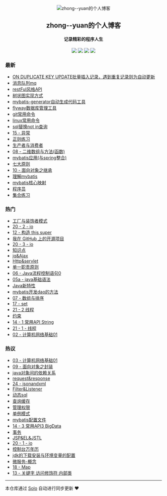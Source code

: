<p align="center"><img alt="zhong--yuan的个人博客" src="https://static.b3log.org/images/brand/solo-32.png"></p><h2 align="center">
zhong--yuan的个人博客
</h2>

<h4 align="center">记录精彩的程序人生</h4>
<p align="center"><a title="zhong--yuan的个人博客" target="_blank" href="https://github.com/zhong462245819/solo-blog"><img src="https://img.shields.io/github/last-commit/zhong462245819/solo-blog.svg?style=flat-square&color=FF9900"></a>
<a title="GitHub repo size in bytes" target="_blank" href="https://github.com/zhong462245819/solo-blog"><img src="https://img.shields.io/github/repo-size/zhong462245819/solo-blog.svg?style=flat-square"></a>
<a title="Solo Version" target="_blank" href="https://github.com/b3log/solo/releases"><img src="https://img.shields.io/badge/solo-3.6.5-f1e05a.svg?style=flat-square&color=blueviolet"></a>
<a title="Hits" target="_blank" href="https://github.com/b3log/hits"><img src="https://hits.b3log.org/zhong462245819/solo-blog.svg"></a></p>

### 最新

* [ON DUPLICATE KEY UPDATE批量插入记录，遇到重复记录则为自动更新](https://www.zsyfw.cn/articles/2019/10/13/1570959755359.html)
* [消息队列mq](https://www.zsyfw.cn/articles/2019/09/15/1568554749662.html)
* [restFul风格API](https://www.zsyfw.cn/articles/2019/09/11/1568216239030.html)
* [树状图实现方式](https://www.zsyfw.cn/articles/2019/09/09/1568042556862.html)
* [mybatis-generator自动生成代码工具](https://www.zsyfw.cn/articles/2019/09/03/1567525728642.html)
* [flyway数据库管理工具](https://www.zsyfw.cn/articles/2019/09/03/1567523814503.html)
* [git常用命令](https://www.zsyfw.cn/articles/2019/09/03/1567523730273.html)
* [linux常用命令](https://www.zsyfw.cn/articles/2019/09/03/1567523659000.html)
* [sql替换not in查询](https://www.zsyfw.cn/articles/2019/09/03/1567523511515.html)
* [15 - 异常](https://www.zsyfw.cn/articles/2019/09/01/1567349138535.html)
* [正则练习](https://www.zsyfw.cn/articles/2019/09/01/1567349138741.html)
* [生产者与消费者](https://www.zsyfw.cn/articles/2019/09/01/1567349138138.html)
* [08 - 二维数组与方法(函数)](https://www.zsyfw.cn/articles/2019/09/01/1567349138337.html)
* [mybatis应用(与spring整合)](https://www.zsyfw.cn/articles/2019/09/01/1567349137117.html)
* [七大原则](https://www.zsyfw.cn/articles/2019/09/01/1567349137305.html)
* [10 - 面向对象之继承](https://www.zsyfw.cn/articles/2019/09/01/1567349137720.html)
* [理解mybatis](https://www.zsyfw.cn/articles/2019/09/01/1567349137503.html)
* [mybatis核心映射](https://www.zsyfw.cn/articles/2019/09/01/1567349137928.html)
* [程序员](https://www.zsyfw.cn/articles/2019/09/01/1567349136319.html)
* [集合练习](https://www.zsyfw.cn/articles/2019/09/01/1567349136536.html)

### 热门

* [工厂与装饰者模式](https://www.zsyfw.cn/articles/2019/09/01/1567349136733.html)
* [20 - 2 - io](https://www.zsyfw.cn/articles/2019/09/01/1567349136094.html)
* [12 - 构造 this super](https://www.zsyfw.cn/articles/2019/09/01/1567349135257.html)
* [我在 GitHub 上的开源项目](https://www.zsyfw.cn/my-github-repos)
* [20 - 3 - io](https://www.zsyfw.cn/articles/2019/09/01/1567349126249.html)
* [知识点](https://www.zsyfw.cn/articles/2019/09/01/1567349130125.html)
* [jq&Ajax](https://www.zsyfw.cn/articles/2019/09/01/1567349132883.html)
* [Http&servlet](https://www.zsyfw.cn/articles/2019/09/01/1567349133107.html)
* [单一职责原则](https://www.zsyfw.cn/articles/2019/09/01/1567349126960.html)
* [06 - Java流程控制语句0](https://www.zsyfw.cn/articles/2019/09/01/1567349134098.html)
* [05a - java基础语法](https://www.zsyfw.cn/articles/2019/09/01/1567349133809.html)
* [Java新特性](https://www.zsyfw.cn/articles/2019/09/01/1567349131548.html)
* [mybatis开发dao的方法](https://www.zsyfw.cn/articles/2019/09/01/1567349135466.html)
* [07 - 数组与排序](https://www.zsyfw.cn/articles/2019/09/01/1567349132215.html)
* [17 - set](https://www.zsyfw.cn/articles/2019/09/01/1567349134345.html)
* [21 - 2 线程](https://www.zsyfw.cn/articles/2019/09/01/1567349123661.html)
* [约束](https://www.zsyfw.cn/articles/2019/09/01/1567349128461.html)
* [14 - 1 常用API String](https://www.zsyfw.cn/articles/2019/09/01/1567349128955.html)
* [21 - 1 - 线程](https://www.zsyfw.cn/articles/2019/09/01/1567349135043.html)
* [02 - 计算机网络基础01](https://www.zsyfw.cn/articles/2019/09/01/1567349129269.html)

### 热议

* [03 - 计算机网络基础01](https://www.zsyfw.cn/articles/2019/09/01/1567349124246.html)
* [09 - 面向对象之封装](https://www.zsyfw.cn/articles/2019/09/01/1567349124999.html)
* [java对象间的依赖关系](https://www.zsyfw.cn/articles/2019/09/01/1567349123291.html)
* [request&response](https://www.zsyfw.cn/articles/2019/09/01/1567349127417.html)
* [24 - jsonandxml](https://www.zsyfw.cn/articles/2019/09/01/1567349134711.html)
* [Filter&Listener](https://www.zsyfw.cn/articles/2019/09/01/1567349129527.html)
* [动态sql](https://www.zsyfw.cn/articles/2019/09/01/1567349125786.html)
* [查询缓存](https://www.zsyfw.cn/articles/2019/09/01/1567349132457.html)
* [管理权限](https://www.zsyfw.cn/articles/2019/09/01/1567349135891.html)
* [单例模式](https://www.zsyfw.cn/articles/2019/09/01/1567349129730.html)
* [mybatis配置文件](https://www.zsyfw.cn/articles/2019/09/01/1567349127666.html)
* [14 - 3 常用API3 BigData](https://www.zsyfw.cn/articles/2019/09/01/1567349133548.html)
* [事务](https://www.zsyfw.cn/articles/2019/09/01/1567349130361.html)
* [JSP&EL&JSTL](https://www.zsyfw.cn/articles/2019/09/01/1567349128207.html)
* [20 - 1 - io](https://www.zsyfw.cn/articles/2019/09/01/1567349131982.html)
* [控制台万年历](https://www.zsyfw.cn/articles/2019/09/01/1567349130559.html)
* [jdk的下载安装与环境变量的配置](https://www.zsyfw.cn/articles/2019/09/01/1567349131337.html)
* [微服务-概念](https://www.zsyfw.cn/articles/2019/09/01/1567349125295.html)
* [18 - Map](https://www.zsyfw.cn/articles/2019/09/01/1567349127179.html)
* [13 - 关键字 访问修饰符 内部类](https://www.zsyfw.cn/articles/2019/09/01/1567349122376.html)

---

本仓库通过 [Solo](https://github.com/b3log/solo) 自动进行同步更新 ❤️ 